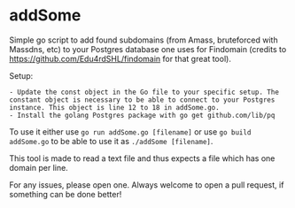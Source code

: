 # addSome

Simple go script to add found subdomains (from Amass, bruteforced with Massdns, etc) to your Postgres database one uses for Findomain (credits to https://github.com/Edu4rdSHL/findomain for that great tool). 

Setup: 

```
- Update the const object in the Go file to your specific setup. The constant object is necessary to be able to connect to your Postgres instance. This object is line 12 to 18 in addSome.go.
- Install the golang Postgres package with go get github.com/lib/pq
```


To use it either use ```go run addSome.go [filename]``` or use ```go build addSome.go``` to be able to use it as ```./addSome [filename]```.

This tool is made to read a text file and thus expects a file which has one domain per line.

For any issues, please open one. Always welcome to open a pull request, if something can be done better! 
